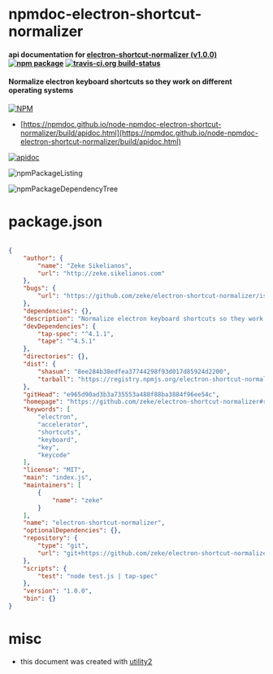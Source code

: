 # npmdoc-electron-shortcut-normalizer

#### api documentation for  [electron-shortcut-normalizer (v1.0.0)](https://github.com/zeke/electron-shortcut-normalizer#readme)  [![npm package](https://img.shields.io/npm/v/npmdoc-electron-shortcut-normalizer.svg?style=flat-square)](https://www.npmjs.org/package/npmdoc-electron-shortcut-normalizer) [![travis-ci.org build-status](https://api.travis-ci.org/npmdoc/node-npmdoc-electron-shortcut-normalizer.svg)](https://travis-ci.org/npmdoc/node-npmdoc-electron-shortcut-normalizer)

#### Normalize electron keyboard shortcuts so they work on different operating systems

[![NPM](https://nodei.co/npm/electron-shortcut-normalizer.png?downloads=true&downloadRank=true&stars=true)](https://www.npmjs.com/package/electron-shortcut-normalizer)

- [https://npmdoc.github.io/node-npmdoc-electron-shortcut-normalizer/build/apidoc.html](https://npmdoc.github.io/node-npmdoc-electron-shortcut-normalizer/build/apidoc.html)

[![apidoc](https://npmdoc.github.io/node-npmdoc-electron-shortcut-normalizer/build/screenCapture.buildCi.browser.%252Ftmp%252Fbuild%252Fapidoc.html.png)](https://npmdoc.github.io/node-npmdoc-electron-shortcut-normalizer/build/apidoc.html)

![npmPackageListing](https://npmdoc.github.io/node-npmdoc-electron-shortcut-normalizer/build/screenCapture.npmPackageListing.svg)

![npmPackageDependencyTree](https://npmdoc.github.io/node-npmdoc-electron-shortcut-normalizer/build/screenCapture.npmPackageDependencyTree.svg)



# package.json

```json

{
    "author": {
        "name": "Zeke Sikelianos",
        "url": "http://zeke.sikelianos.com"
    },
    "bugs": {
        "url": "https://github.com/zeke/electron-shortcut-normalizer/issues"
    },
    "dependencies": {},
    "description": "Normalize electron keyboard shortcuts so they work on different operating systems",
    "devDependencies": {
        "tap-spec": "^4.1.1",
        "tape": "^4.5.1"
    },
    "directories": {},
    "dist": {
        "shasum": "8ee284b38edfea37744298f93d017d85924d2200",
        "tarball": "https://registry.npmjs.org/electron-shortcut-normalizer/-/electron-shortcut-normalizer-1.0.0.tgz"
    },
    "gitHead": "e965d90ad3b3a735553a488f88ba3884f96ee54c",
    "homepage": "https://github.com/zeke/electron-shortcut-normalizer#readme",
    "keywords": [
        "electron",
        "accelerator",
        "shortcuts",
        "keyboard",
        "key",
        "keycode"
    ],
    "license": "MIT",
    "main": "index.js",
    "maintainers": [
        {
            "name": "zeke"
        }
    ],
    "name": "electron-shortcut-normalizer",
    "optionalDependencies": {},
    "repository": {
        "type": "git",
        "url": "git+https://github.com/zeke/electron-shortcut-normalizer.git"
    },
    "scripts": {
        "test": "node test.js | tap-spec"
    },
    "version": "1.0.0",
    "bin": {}
}
```



# misc
- this document was created with [utility2](https://github.com/kaizhu256/node-utility2)
